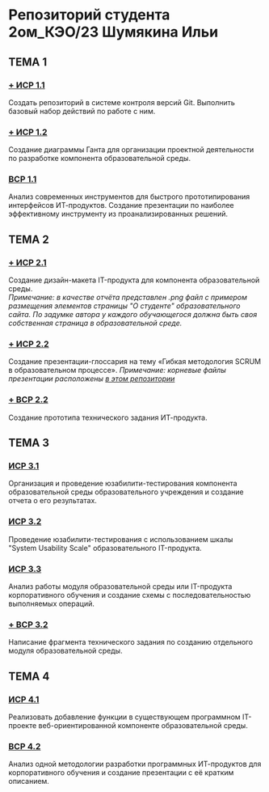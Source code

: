 # Репозиторий студента 2ом_КЭО/23 Шумякина Ильи
## ТЕМА 1

### [+ ИСР 1.1](/1/ISR1_1.png)
Создать репозиторий в системе контроля версий Git. Выполнить базовый набор действий по работе с ним.
 
### [+ ИСР 1.2](/1/ISR_1.2)
Создание диаграммы Ганта для организации проектной деятельности по разработке компонента образовательной среды.

### [ВСР 1.1](/1/VSR1_1.pdf)
Анализ современных инструментов для быстрого прототипирования интерфейсов ИТ-продуктов. Создание презентации по наиболее эффективному инструменту из проанализированных решений.

## ТЕМА 2

### [+ ИСР 2.1](/2/ISR_2.1.png)
Создание дизайн-макета IT-продукта для компонента образовательной среды.   
*Примечание: в качестве отчёта представлен .png файл с примером размещения элементов страницы "О студенте" образовательного сайта. По задумке автора у каждого обучающегося должна быть своя собственная страница в образовательной среде.*

### [+ ИСР 2.2](https://ilya-s-h.github.io/ISR2024)
Создание презентации-глоссария на тему «Гибкая методология SCRUM в образовательном процессе».
*Примечание: корневые файлы презентации расположены [в этом репозитории](https://github.com/ilya-s-h/IT-projects-3rdsem-mag-ISR2.2)*

### [+ ВСР 2.2](/2/VSR_2.2.pdf)
Создание прототипа технического задания ИТ-продукта.

## ТЕМА 3

### [ИСР 3.1](/3/ISR3_1.pdf)
Организация и проведение юзабилити-тестирования компонента образовательной среды образовательного учреждения и создание отчета о его результатах.
 
### [ИСР 3.2](/3/ISR3_2.pdf)
Проведение юзабилити-тестирования с использованием шкалы "System Usability Scale" образовательного IT-продукта.

### [ИСР 3.3](/3/ISR3_3.pdf)
Анализ работы модуля образовательной среды или IT-продукта корпоративного обучения и создание схемы с последовательностью выполняемых операций.

### [+ ВСР 3.2](/3/VSR_3.2.pdf)
Написание фрагмента технического задания по созданию отдельного модуля образовательной среды. 

## ТЕМА 4

### [ИСР 4.1](/4/ISR4_1.pdf)
Реализовать добавление функции в существующем программном IT-проекте веб-ориентированной компоненте образовательной среды.
### [ВСР 4.2](/4/ISR4_2.pdf)
Анализ одной методологии разработки программных ИТ-продуктов для корпоративного обучения и создание презентации с её кратким описанием.
